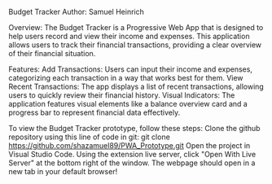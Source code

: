 Budget Tracker
Author: Samuel Heinrich

Overview:
The Budget Tracker is a Progressive Web App that is designed to help users record and view their income and expenses.
This application allows users to track their financial transactions, providing a clear overview of their financial situation.

Features:
Add Transactions: Users can input their income and expenses, categorizing each transaction in a way that works best for them.
View Recent Transactions: The app displays a list of recent transactions, allowing users to quickly review their financial history.
Visual Indicators: The application features visual elements like a balance overview card and a progress bar to represent financial data effectively.

To view the Budget Tracker prototype, follow these steps:
Clone the github repository using this line of code in git: git clone https://github.com/shazamuel89/PWA_Prototype.git
Open the project in Visual Studio Code.
Using the extension live server, click "Open With Live Server" at the bottom right of the window.
The webpage should open in a new tab in your default browser!
